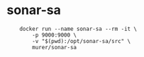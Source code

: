 # sonar-sa

```shell
    docker run --name sonar-sa --rm -it \
        -p 9000:9000 \
        -v "$(pwd):/opt/sonar-sa/src" \
        murer/sonar-sa
```